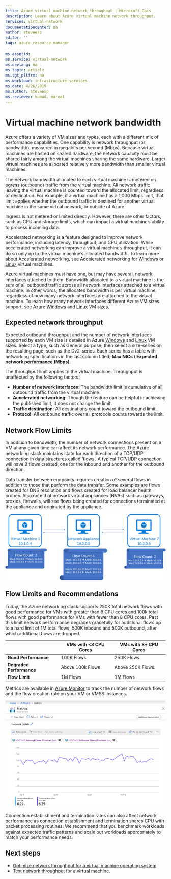 ```yaml
---
title: Azure virtual machine network throughput | Microsoft Docs
description: Learn about Azure virtual machine network throughput.
services: virtual-network
documentationcenter: na
author: steveesp
editor: ''
tags: azure-resource-manager

ms.assetid: 
ms.service: virtual-network
ms.devlang: na
ms.topic: article
ms.tgt_pltfrm: na
ms.workload: infrastructure-services
ms.date: 4/26/2019
ms.author: steveesp
ms.reviewer: kumud, mareat
---
```


# Virtual machine network bandwidth

Azure offers a variety of VM sizes and types, each with a different mix of performance capabilities. One capability is network throughput (or bandwidth), measured in megabits per second (Mbps). Because virtual machines are hosted on shared hardware, the network capacity must be shared fairly among the virtual machines sharing the same hardware. Larger virtual machines are allocated relatively more bandwidth than smaller virtual machines.
 
The network bandwidth allocated to each virtual machine is metered on egress (outbound) traffic from the virtual machine. All network traffic leaving the virtual machine is counted toward the allocated limit, regardless of destination. For example, if a virtual machine has a 1,000 Mbps limit, that limit applies whether the outbound traffic is destined for another virtual machine in the same virtual network, or outside of Azure.
 
Ingress is not metered or limited directly. However, there are other factors, such as CPU and storage limits, which can impact a virtual machine’s ability to process incoming data.

Accelerated networking is a feature designed to improve network performance, including latency, throughput, and CPU utilization. While accelerated networking can improve a virtual machine’s throughput, it can do so only up to the virtual machine’s allocated bandwidth. To learn more about Accelerated networking, see Accelerated networking for [Windows](create-vm-accelerated-networking-powershell.md) or [Linux](create-vm-accelerated-networking-cli.md) virtual machines.
 
Azure virtual machines must have one, but may have several, network interfaces attached to them. Bandwidth allocated to a virtual machine is the sum of all outbound traffic across all network interfaces attached to a virtual machine. In other words, the allocated bandwidth is per virtual machine, regardless of how many network interfaces are attached to the virtual machine. To learn how many network interfaces different Azure VM sizes support, see Azure [Windows](../virtual-machines/windows/sizes.md?toc=%2fazure%2fvirtual-network%2ftoc.json) and [Linux](../virtual-machines/linux/sizes.md?toc=%2fazure%2fvirtual-network%2ftoc.json) VM sizes. 

## Expected network throughput

Expected outbound throughput and the number of network interfaces supported by each VM size is detailed in Azure [Windows](../virtual-machines/windows/sizes.md?toc=%2fazure%2fvirtual-network%2ftoc.json) and [Linux](../virtual-machines/linux/sizes.md?toc=%2fazure%2fvirtual-network%2ftoc.json) VM sizes. Select a type, such as  General purpose, then select a size-series on the resulting page, such as the Dv2-series. Each series has a table with networking specifications in the last column titled,
**Max NICs / Expected network performance (Mbps)**. 

The throughput limit applies to the virtual machine. Throughput is unaffected by the following factors:
- **Number of network interfaces**: The bandwidth limit is cumulative of all outbound traffic from the virtual machine.
- **Accelerated networking**: Though the feature can be helpful in achieving the published limit, it does not change the limit.
- **Traffic destination**: All destinations count toward the outbound limit.
- **Protocol**: All outbound traffic over all protocols counts towards the limit.

## Network Flow Limits

In addition to bandwidth, the number of network connections present on a VM at any given time can affect its network performance. The Azure networking stack maintains state for each direction of a TCP/UDP connection in data structures called ‘flows’. A typical TCP/UDP connection will have 2 flows created, one for the inbound and another for the outbound direction. 

Data transfer between endpoints requires creation of several flows in addition to those that perform the data transfer. Some examples are flows created for DNS resolution and flows created for load balancer health probes. Also note that network virtual appliances (NVAs) such as gateways, proxies, firewalls, will see flows being created for connections terminated at the appliance and originated by the appliance. 

![Flow count for TCP conversation through a forwarding appliance](media/virtual-machine-network-throughput/flow-count-through-network-virtual-appliance.png)

## Flow Limits and Recommendations

Today, the Azure networking stack supports 250K total network flows with good performance for VMs with greater than 8 CPU cores and 100k total flows with good performance for VMs with fewer than 8 CPU cores. Past this limit network performance degrades gracefully for additional flows up to a hard limit of 1M total flows, 500K inbound and 500K outbound, after which additional flows are dropped.

||VMs with <8 CPU Cores|VMs with 8+ CPU Cores|
|---|---|---|
|<b>Good Performance</b>|100K Flows |250K Flows|
|<b>Degraded Performance</b>|Above 100k Flows|Above 250K Flows|
|<b>Flow Limit</b>|1M Flows|1M Flows|

Metrics are available in [Azure Monitor](../azure-monitor/platform/metrics-supported.md#microsoftcomputevirtualmachines) to track the number of network flows and the flow creation rate on your VM or VMSS instances.

![azure-monitor-flow-metrics.png](media/virtual-machine-network-throughput/azure-monitor-flow-metrics.png)

Connection establishment and termination rates can also affect network performance as connection establishment and termination shares CPU with packet processing routines. 
We recommend that you benchmark workloads against expected traffic patterns and scale out workloads appropriately to match your performance needs. 

## Next steps

- [Optimize network throughput for a virtual machine operating system](virtual-network-optimize-network-bandwidth.md)
- [Test network throughput](virtual-network-bandwidth-testing.md) for a virtual machine.
